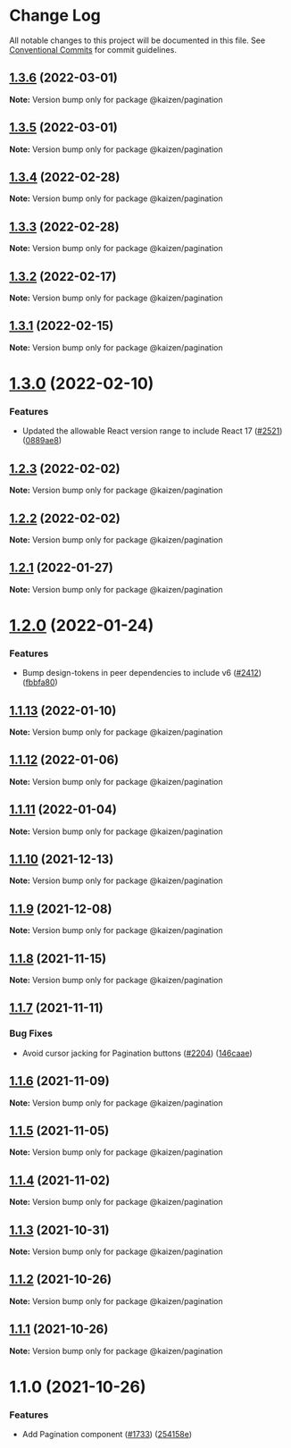 # Change Log

All notable changes to this project will be documented in this file.
See [Conventional Commits](https://conventionalcommits.org) for commit guidelines.

## [1.3.6](https://github.com/cultureamp/kaizen-design-system/compare/@kaizen/pagination@1.3.5...@kaizen/pagination@1.3.6) (2022-03-01)

**Note:** Version bump only for package @kaizen/pagination





## [1.3.5](https://github.com/cultureamp/kaizen-design-system/compare/@kaizen/pagination@1.3.4...@kaizen/pagination@1.3.5) (2022-03-01)

**Note:** Version bump only for package @kaizen/pagination





## [1.3.4](https://github.com/cultureamp/kaizen-design-system/compare/@kaizen/pagination@1.3.3...@kaizen/pagination@1.3.4) (2022-02-28)

**Note:** Version bump only for package @kaizen/pagination





## [1.3.3](https://github.com/cultureamp/kaizen-design-system/compare/@kaizen/pagination@1.3.2...@kaizen/pagination@1.3.3) (2022-02-28)

**Note:** Version bump only for package @kaizen/pagination





## [1.3.2](https://github.com/cultureamp/kaizen-design-system/compare/@kaizen/pagination@1.3.1...@kaizen/pagination@1.3.2) (2022-02-17)

**Note:** Version bump only for package @kaizen/pagination





## [1.3.1](https://github.com/cultureamp/kaizen-design-system/compare/@kaizen/pagination@1.3.0...@kaizen/pagination@1.3.1) (2022-02-15)

**Note:** Version bump only for package @kaizen/pagination





# [1.3.0](https://github.com/cultureamp/kaizen-design-system/compare/@kaizen/pagination@1.2.3...@kaizen/pagination@1.3.0) (2022-02-10)


### Features

* Updated the allowable React version range to include React 17 ([#2521](https://github.com/cultureamp/kaizen-design-system/issues/2521)) ([0889ae8](https://github.com/cultureamp/kaizen-design-system/commit/0889ae82cc2836fe606957cd1f39a2eb94df00c1))





## [1.2.3](https://github.com/cultureamp/kaizen-design-system/compare/@kaizen/pagination@1.2.2...@kaizen/pagination@1.2.3) (2022-02-02)

**Note:** Version bump only for package @kaizen/pagination





## [1.2.2](https://github.com/cultureamp/kaizen-design-system/compare/@kaizen/pagination@1.2.1...@kaizen/pagination@1.2.2) (2022-02-02)

**Note:** Version bump only for package @kaizen/pagination





## [1.2.1](https://github.com/cultureamp/kaizen-design-system/compare/@kaizen/pagination@1.2.0...@kaizen/pagination@1.2.1) (2022-01-27)

**Note:** Version bump only for package @kaizen/pagination





# [1.2.0](https://github.com/cultureamp/kaizen-design-system/compare/@kaizen/pagination@1.1.13...@kaizen/pagination@1.2.0) (2022-01-24)


### Features

* Bump design-tokens in peer dependencies to include v6 ([#2412](https://github.com/cultureamp/kaizen-design-system/issues/2412)) ([fbbfa80](https://github.com/cultureamp/kaizen-design-system/commit/fbbfa80d334db9311b228568b5632cb2f8022136))





## [1.1.13](https://github.com/cultureamp/kaizen-design-system/compare/@kaizen/pagination@1.1.12...@kaizen/pagination@1.1.13) (2022-01-10)

**Note:** Version bump only for package @kaizen/pagination





## [1.1.12](https://github.com/cultureamp/kaizen-design-system/compare/@kaizen/pagination@1.1.11...@kaizen/pagination@1.1.12) (2022-01-06)

**Note:** Version bump only for package @kaizen/pagination





## [1.1.11](https://github.com/cultureamp/kaizen-design-system/compare/@kaizen/pagination@1.1.10...@kaizen/pagination@1.1.11) (2022-01-04)

**Note:** Version bump only for package @kaizen/pagination





## [1.1.10](https://github.com/cultureamp/kaizen-design-system/compare/@kaizen/pagination@1.1.9...@kaizen/pagination@1.1.10) (2021-12-13)

**Note:** Version bump only for package @kaizen/pagination





## [1.1.9](https://github.com/cultureamp/kaizen-design-system/compare/@kaizen/pagination@1.1.8...@kaizen/pagination@1.1.9) (2021-12-08)

**Note:** Version bump only for package @kaizen/pagination





## [1.1.8](https://github.com/cultureamp/kaizen-design-system/compare/@kaizen/pagination@1.1.7...@kaizen/pagination@1.1.8) (2021-11-15)

**Note:** Version bump only for package @kaizen/pagination





## [1.1.7](https://github.com/cultureamp/kaizen-design-system/compare/@kaizen/pagination@1.1.6...@kaizen/pagination@1.1.7) (2021-11-11)


### Bug Fixes

* Avoid cursor jacking for Pagination buttons ([#2204](https://github.com/cultureamp/kaizen-design-system/issues/2204)) ([146caae](https://github.com/cultureamp/kaizen-design-system/commit/146caae11842bf2a12fe35e845a0ff67a14f5622))





## [1.1.6](https://github.com/cultureamp/kaizen-design-system/compare/@kaizen/pagination@1.1.5...@kaizen/pagination@1.1.6) (2021-11-09)

**Note:** Version bump only for package @kaizen/pagination





## [1.1.5](https://github.com/cultureamp/kaizen-design-system/compare/@kaizen/pagination@1.1.4...@kaizen/pagination@1.1.5) (2021-11-05)

**Note:** Version bump only for package @kaizen/pagination





## [1.1.4](https://github.com/cultureamp/kaizen-design-system/compare/@kaizen/pagination@1.1.3...@kaizen/pagination@1.1.4) (2021-11-02)

**Note:** Version bump only for package @kaizen/pagination





## [1.1.3](https://github.com/cultureamp/kaizen-design-system/compare/@kaizen/pagination@1.1.2...@kaizen/pagination@1.1.3) (2021-10-31)

**Note:** Version bump only for package @kaizen/pagination





## [1.1.2](https://github.com/cultureamp/kaizen-design-system/compare/@kaizen/pagination@1.1.1...@kaizen/pagination@1.1.2) (2021-10-26)

**Note:** Version bump only for package @kaizen/pagination





## [1.1.1](https://github.com/cultureamp/kaizen-design-system/compare/@kaizen/pagination@1.1.0...@kaizen/pagination@1.1.1) (2021-10-26)

**Note:** Version bump only for package @kaizen/pagination





# 1.1.0 (2021-10-26)


### Features

* Add Pagination component ([#1733](https://github.com/cultureamp/kaizen-design-system/issues/1733)) ([254158e](https://github.com/cultureamp/kaizen-design-system/commit/254158e51137c33ae4b208e4846f0c3982ac631a))
